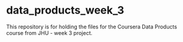 # data_products_week_3

This repository is for holding the files for the Coursera Data Products course from JHU - week 3 project.
